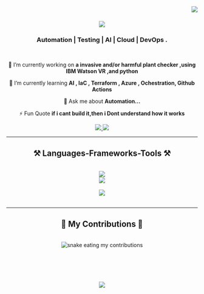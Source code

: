 <img align="right" src="https://visitor-badge.laobi.icu/badge?page_id=Siyanda-m" />

<h1 align="center">
    <img src="https://readme-typing-svg.herokuapp.com/?font=Righteous&size=35&center=true&vCenter=true&width=500&height=70&duration=4000&lines=Hi+There!+👋;+I'm+Siyanda+Mthimkhulu!;" />
</h1>

<h3 align="center">Automation | Testing | AI | Cloud | DevOps . </h3>

<br/>

<div align="center">
 
 🔭 I’m currently working on **a invasive and/or harmful plant checker ,using IBM Watson VR ,and python**
 
 🌱 I’m currently learning **AI , IaC , Terraform , Azure , Ochestration, Github Actions**

 💬 Ask me about **Automation...**

 ⚡ Fun Quote **if i cant build it,then i Dont understand how it works**
 
 </div>
 
<div align="center"> 
  <a href="mailto:smthimkhulu90@gmail.com">
    <img src="https://img.shields.io/badge/Gmail-333333?style=for-the-badge&logo=gmail&logoColor=red" />
  </a>
  <a href="https://linkedin.com/in/siyanda-mthimkhulu-60210466/" target="_blank">
    <img src="https://img.shields.io/badge/LinkedIn-0077B5?style=for-the-badge&logo=linkedin&logoColor=white" target="_blank" />
  </a>
 
 
</div>

 <hr/>
 
<h2 align="center">⚒️ Languages-Frameworks-Tools ⚒️</h2>
<br/>
<div align="center">
    <img src="https://skillicons.dev/icons?i=github,gitlab,flask,terraform" /><br>
    <img src="https://skillicons.dev/icons?i=python,javascript,java,git" /></br><br>
    <img src="https://skillicons.dev/icons?i=postman,Azure,docker,selenium" /><br>
</div>

<br/>
<hr/>

<div align="center">
  <h2>🐍 My Contributions 🐍</h2>
  <br>
  <img alt="snake eating my contributions" src="https://raw.githubusercontent.com/Siyanda-m2/Siyanda-m2/output/github-contribution-grid-snake.svg" />
  
  <br/><br/><br/>
</div>

<h3 align="center">
    <img src="https://readme-typing-svg.herokuapp.com/?font=Righteous&size=25&center=true&vCenter=true&width=500&height=70&duration=4000&lines=Thanks+for+visiting!+✌️;+Shoot+me+a+message+on+Linkedin!;I'm+always+down+to+collab+:)">
</h3>

<br/>

